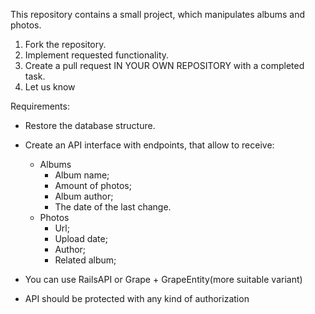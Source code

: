 This repository contains a small project, which manipulates albums and photos.

1. Fork the repository.
2. Implement requested functionality.
3. Create a pull request IN YOUR OWN REPOSITORY with a completed task.
4. Let us know

Requirements:
- Restore the database structure.
- Create an API interface with endpoints, that allow to receive:
    - Albums
        - Album name;
        - Amount of photos;
        - Album author;
        - The date of the last change.
    - Photos
        - Url;
        - Upload date;
        - Author;
        - Related album;

- You can use RailsAPI or Grape + GrapeEntity(more suitable variant)
- API should be protected with any kind of authorization
